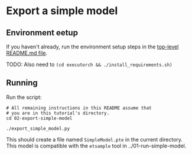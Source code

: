 # Export a simple model

## Environment eetup

If you haven't already, run the environment setup steps in the [top-level
README.md file](../README.md).

TODO: Also need to `(cd executorch && ./install_requirements.sh)`

## Running

Run the script:
```
# All remaining instructions in this README assume that
# you are in this tutorial's directory.
cd 02-export-simple-model

./export_simple_model.py
```

This should create a file named `SimpleModel.pte` in the current directory.
This model is compatible with the `etsample` tool in ../01-run-simple-model.
